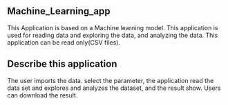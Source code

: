 ## Machine_Learning_app
This Application is based on a Machine learning model. This application is used for reading data and exploring the data, and analyzing the data.
This application can be read only(CSV files).

## Describe this application
The user imports the data. select the parameter, the application read the data set and explores and analyzes the dataset, and the result show. Users can download the result.
